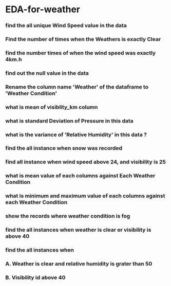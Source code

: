 # EDA-for-weather
### find the all unique Wind Speed value in the data
### Find the number of times when the Weathers is exactly Clear
### find the number times of when the wind speed was exactly 4km.h
### find out the null value in the data
### Rename the column name 'Weather' of the dataframe to 'Weather Condition'
### what is mean of visiblity_km column
### what is standard Deviation of Pressure in this data
### what is the variance of 'Relative Humidity' in this data ?
### find the all instance when snow was recorded
### find all instance when wind speed above 24, and visibility is 25
### what is mean value of each columns against Each Weather Condition
### what is minimum and maximum value of each columns against each Weather Condition
### show the records where weather condition is fog
### find the all instances when weather is clear or visibility is above 40
### find the all instances when
### A. Weather is clear and relative humidity is grater than 50
### B. Visibility id above 40
